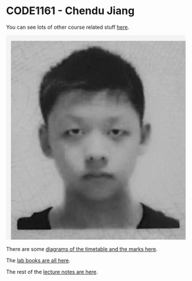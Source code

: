 # CODE1161 - Chendu Jiang

You can see lots of other course related stuff [here](https://notionparallax.co.uk/CODE1161).

![a photo of me](mugshot.png)

There are some [diagrams of the timetable and the marks here](https://notionparallax.github.io/code1161base/admin/diagrams.html).

The [lab books are all here](https://medium.com/code17).

The rest of the [lecture notes are here](https://notionparallax.co.uk/CODE1161).
